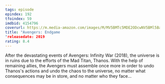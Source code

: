 ```yaml
---
tags: episode
epindex: 192
tfoindex: 59
imdbid: 4154796
coverurl: https://m.media-amazon.com/images/M/MV5BMTc5MDE2ODcwNV5BMl5BanBnXkFtZTgwMzI2NzQ2NzM@._V1_SY300_CR0,0,202,300_.jpg
title: "Avengers: Endgame
"releasedate: 2019
rating: 8.4
---
```


After the devastating events of Avengers: Infinity War (2018), the universe is in ruins due to the efforts of the Mad Titan, Thanos. With the help of remaining allies, the Avengers must assemble once more in order to undo Thanos's actions and undo the chaos to the universe, no matter what consequences may be in store, and no matter who they face...